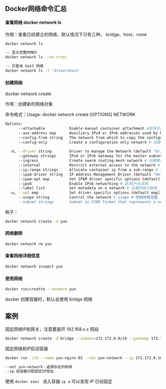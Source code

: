 ## Docker网络命令汇总

#### 查看网络 docker network ls

作用：查看已经建立的网络，默认情况下只有三种， bridge、host、none

```sh
docker network ls

-- 显示完整的MD5
docker network ls --no-trunc

-- 只查询 host 网络
docker network ls -f 'driver=host'
```



#### 创建网络

docker network create

作用：创建新的网络对象

命令格式：Usage:  docker network create [OPTIONS] NETWORK

```sh
Options:
      --attachable           Enable manual container attachment #启用手动连接容器
      --aux-address map      Auxiliary IPv4 or IPv6 addresses used by Network driver (default map[]) # 网络驱动使用的辅助IPv4或IPv6地址（默认map[]）
      --config-from string   The network from which to copy the configuration #用于复制配置的网络
      --config-only          Create a configuration only network # 创建仅供配置的网络
 
  -d, --driver string        Driver to manage the Network (default "bridge") # 管理网络的驱动程序（默认为“网桥”）
      --gateway strings      IPv4 or IPv6 Gateway for the master subnet # 主子网的IPv4或IPv6网关
      --ingress              Create swarm routing-mesh network # 创建蜂群路由-mesh网络
      --internal             Restrict external access to the network # 限制外部访问网络
      --ip-range strings     Allocate container ip from a sub-range # 从子范围内分配容器ip
      --ipam-driver string   IP Address Management Driver (default "default") # IP地址管理驱动程序（默认“default”）
      --ipam-opt map         Set IPAM driver specific options (default map[]) # 设置IPAM驱动程序特定选项（默认map[]）
      --ipv6                 Enable IPv6 networking # 启用IPv6组网
      --label list           Set metadata on a network # 设置网络元数据
  -o, --opt map              Set driver specific options (default map[]) # 设置驱动程序特定选项（默认map[]）
      --scope string         Control the network's scope # 控制网络范围
      --subnet strings       Subnet in CIDR format that represents a network segment # CIDR格式的子网，表示一个网段
```

例子：

```sh
docker network create -d yun
```

 

#### 网络删除

```sh
docker network rm yun
```



#### 查看网络详细信息

```sh
docker network insepct yun
```





#### 使用网络

```sh
docker run/creatte --network yun
```

docker 创建容器时，默认会使用 bridge 网络







## 案例



固定网络IP和网关，注意要避开 192.168.x.x 网段

```sh
docker network create -d bridge --subnet=172.172.0.0/24 --gateway 172.172.0.1 yun-network
```



固定网络和IP启动容器

```sh
docker run -itd --name yun-nginx-03 --net yun-network --ip 172.172.0.10  nginx:1.19.3-alpine

--net yun-network：选择存在的网络
--ip 给容器分配固定IP地址
```

使用 `docker exec `  进入容器 `ip a` 可以发现 IP 已经固定